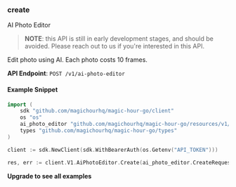 
### create <a name="create"></a>
AI Photo Editor

> **NOTE**: this API is still in early development stages, and should be avoided. Please reach out to us if you're interested in this API. 

Edit photo using AI. Each photo costs 10 frames.

**API Endpoint**: `POST /v1/ai-photo-editor`

#### Example Snippet

```go
import (
	sdk "github.com/magichourhq/magic-hour-go/client"
	os "os"
	ai_photo_editor "github.com/magichourhq/magic-hour-go/resources/v1/ai_photo_editor"
	types "github.com/magichourhq/magic-hour-go/types"
)

client := sdk.NewClient(sdk.WithBearerAuth(os.Getenv("API_TOKEN")))

res, err := client.V1.AiPhotoEditor.Create(ai_photo_editor.CreateRequest { Assets: types.PostV1AiPhotoEditorBodyAssets { ImageFilePath: "image/id/1234.png" }, Resolution: 768, Style: types.PostV1AiPhotoEditorBodyStyle { ImageDescription: "A photo of a person", LikenessStrength: 5.2, Prompt: "A photo portrait of a person wearing a hat", PromptStrength: 3.75 } })
```

**Upgrade to see all examples**
